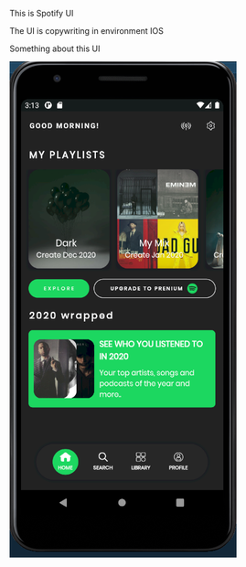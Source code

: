 <p> This is Spotify UI <p>
<p> The UI is copywriting in environment IOS </p>
<p> Something about this UI </p>
<img src = "https://raw.githubusercontent.com/epitchi/spotify_ui/master/dataApp.png" />